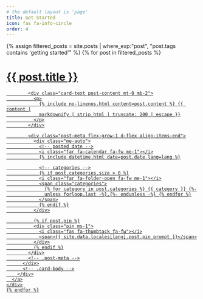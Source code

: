 ```yaml
---
# the default layout is 'page'
title: Get Started
icon: fas fa-info-circle
order: 4
---
```


<div id="post-list" {% unless has_paginator %} class="mb-5" {% endunless %}>
  <div class="row">
    {% assign filtered_posts = site.posts | where_exp:"post", "post.tags contains 'getting started'" %}
    {% for post in filtered_posts %}
    <div class="col-md-6 col-lg-4">
      <a href="{{ post.url | relative_url }}" class="card-wrapper">
        <div class="card post-preview flex-md-row-reverse">
          <div class="card-body d-flex flex-column">
            <h1 class="card-title my-2 mt-md-0">{{ post.title }}</h1>

            <div class="card-text post-content mt-0 mb-2">
              <p>
                {% include no-linenos.html content=post.content %} {{ content |
                markdownify | strip_html | truncate: 200 | escape }}
              </p>
            </div>

            <div class="post-meta flex-grow-1 d-flex align-items-end">
              <div class="me-auto">
                <!-- posted date -->
                <i class="far fa-calendar fa-fw me-1"></i>
                {% include datetime.html date=post.date lang=lang %}

                <!-- categories -->
                {% if post.categories.size > 0 %}
                <i class="far fa-folder-open fa-fw me-1"></i>
                <span class="categories">
                  {% for category in post.categories %} {{ category }} {%-
                  unless forloop.last -%},{%- endunless -%} {% endfor %}
                </span>
                {% endif %}
              </div>

              {% if post.pin %}
              <div class="pin ms-1">
                <i class="fas fa-thumbtack fa-fw"></i>
                <span>{{ site.data.locales[lang].post.pin_prompt }}</span>
              </div>
              {% endif %}
            </div>
            <!-- .post-meta -->
          </div>
          <!-- .card-body -->
        </div>
      </a>
    </div>
    {% endfor %}
  </div>